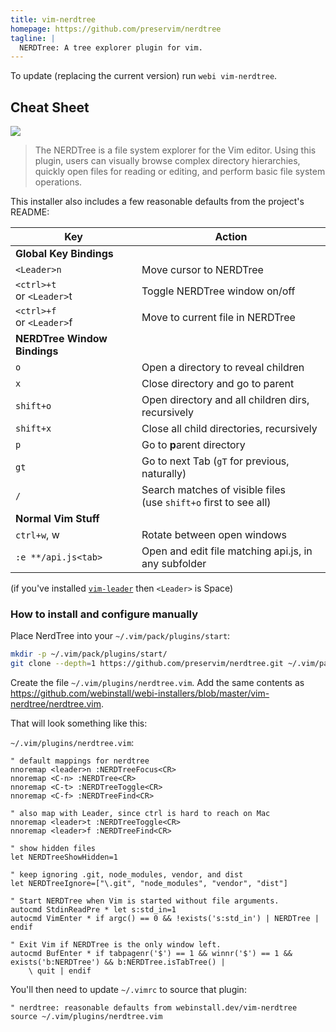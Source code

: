 ```yaml
---
title: vim-nerdtree
homepage: https://github.com/preservim/nerdtree
tagline: |
  NERDTree: A tree explorer plugin for vim.
---
```


To update (replacing the current version) run `webi vim-nerdtree`.

## Cheat Sheet

![](https://raw.githubusercontent.com/preservim/nerdtree/master/screenshot.png)

> The NERDTree is a file system explorer for the Vim editor. Using this plugin,
> users can visually browse complex directory hierarchies, quickly open files
> for reading or editing, and perform basic file system operations.

This installer also includes a few reasonable defaults from the project's
README:

| Key                          | Action                                                               |
| ---------------------------- | -------------------------------------------------------------------- |
| **Global Key Bindings**      |                                                                      |
| `<Leader>n`                  | Move cursor to NERDTree                                              |
| `<ctrl>+t`<br>or `<Leader>`t | Toggle NERDTree window on/off                                        |
| `<ctrl>+f`<br>or `<Leader>`f | Move to current file in NERDTree                                     |
| **NERDTree Window Bindings** |                                                                      |
| `o`                          | Open a directory to reveal children                                  |
| `x`                          | Close directory and go to parent                                     |
| `shift+o`                    | Open directory and all children dirs, recursively                    |
| `shift+x`                    | Close all child directories, recursively                             |
| `p`                          | Go to **p**arent directory                                           |
| `gt`                         | Go to next Tab (`gT` for previous, naturally)                        |
| `/`                          | Search matches of visible files <br>(use `shift+o` first to see all) |
| **Normal Vim Stuff**         |                                                                      |
| `ctrl+w`, w                  | Rotate between open windows                                          |
| `:e **/api.js<tab>`          | Open and edit file matching api.js, in any subfolder                 |

(if you've installed [`vim-leader`](../vim-leader) then `<Leader>` is Space)

### How to install and configure manually

Place NerdTree into your `~/.vim/pack/plugins/start`:

```sh
mkdir -p ~/.vim/pack/plugins/start/
git clone --depth=1 https://github.com/preservim/nerdtree.git ~/.vim/pack/plugins/start/nerdtree
```

Create the file `~/.vim/plugins/nerdtree.vim`. Add the same contents as
<https://github.com/webinstall/webi-installers/blob/master/vim-nerdtree/nerdtree.vim>.

That will look something like this:

`~/.vim/plugins/nerdtree.vim`:

```vim
" default mappings for nerdtree
nnoremap <leader>n :NERDTreeFocus<CR>
nnoremap <C-n> :NERDTree<CR>
nnoremap <C-t> :NERDTreeToggle<CR>
nnoremap <C-f> :NERDTreeFind<CR>

" also map with Leader, since ctrl is hard to reach on Mac
nnoremap <leader>t :NERDTreeToggle<CR>
nnoremap <leader>f :NERDTreeFind<CR>

" show hidden files
let NERDTreeShowHidden=1

" keep ignoring .git, node_modules, vendor, and dist
let NERDTreeIgnore=["\.git", "node_modules", "vendor", "dist"]

" Start NERDTree when Vim is started without file arguments.
autocmd StdinReadPre * let s:std_in=1
autocmd VimEnter * if argc() == 0 && !exists('s:std_in') | NERDTree | endif

" Exit Vim if NERDTree is the only window left.
autocmd BufEnter * if tabpagenr('$') == 1 && winnr('$') == 1 && exists('b:NERDTree') && b:NERDTree.isTabTree() |
    \ quit | endif

```

You'll then need to update `~/.vimrc` to source that plugin:

```vim
" nerdtree: reasonable defaults from webinstall.dev/vim-nerdtree
source ~/.vim/plugins/nerdtree.vim
```
